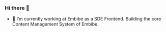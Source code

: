 ### Hi there 👋

- 🔭  I’m currently working at Embibe as a SDE Frontend. Building the core Content Management System of Embibe.
